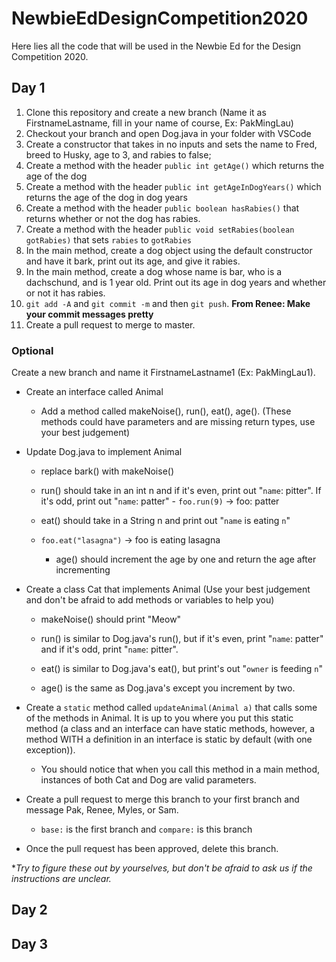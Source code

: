 # NewbieEdDesignCompetition2020

Here lies all the code that will be used in the Newbie Ed for the Design Competition 2020.

## Day 1

1) Clone this repository and create a new branch (Name it as FirstnameLastname, fill in your name of course, Ex: PakMingLau)
2) Checkout your branch and open Dog.java in your folder with VSCode
3) Create a constructor that takes in no inputs and sets the name to Fred, breed to Husky, age to 3, and rabies to false;
4) Create a method with the header `public int getAge()` which returns the age of the dog
5) Create a method with the header `public int getAgeInDogYears()` which returns the age of the dog in dog years
6) Create a method with the header `public boolean hasRabies()` that returns whether or not the dog has rabies.
7) Create a method with the header `public void setRabies(boolean gotRabies)` that sets `rabies` to `gotRabies`
8) In the main method, create a dog object using the default constructor and have it bark, print out its age, and give it rabies.
9) In the main method, create a dog whose name is bar, who is a dachschund, and is 1 year old. Print out its age in dog years and whether or not it has rabies.
10) `git add -A` and `git commit -m` and then `git push`. **From Renee: Make your commit messages pretty**
11) Create a pull request to merge to master.

### Optional

Create a new branch and name it FirstnameLastname1 (Ex: PakMingLau1).

- Create an interface called Animal

  - Add a method called makeNoise(), run(), eat(), age(). (These methods could have parameters and are missing return types, use your best judgement)

- Update Dog.java to implement Animal

  - replace bark() with makeNoise()

  - run() should take in an int n and if it's even, print out "`name`: pitter". If it's odd, print out "`name`: patter"
        - `foo.run(9)` -> foo: patter

  - eat() should take in a String n and print out "`name` is eating `n`"

  - `foo.eat("lasagna")` -> foo is eating lasagna
    - age() should increment the age by one and return the age after incrementing

- Create a class Cat that implements Animal (Use your best judgement and don't be afraid to add methods or variables to help you)

  - makeNoise() should print "Meow"

  - run() is similar to Dog.java's run(), but if it's even, print "`name`: patter" and if it's odd, print "`name`: pitter".

  - eat() is similar to Dog.java's eat(), but print's out "`owner` is feeding `n`"

  - age() is the same as Dog.java's except you increment by two.

- Create a `static` method called `updateAnimal(Animal a)` that calls some of the methods in Animal. It is up to you where you put this static method (a class and an interface can have static methods, however, a method WITH a definition in an interface is static by default (with one exception)).

  - You should notice that when you call this method in a main method, instances of both Cat and Dog are valid parameters.

- Create a pull request to merge this branch to your first branch and message Pak, Renee, Myles, or Sam.

  - `base:` is the first branch and `compare:` is this branch

- Once the pull request has been approved, delete this branch.

*_Try to figure these out by yourselves, but don't be afraid to ask us if the instructions are unclear._

## Day 2

## Day 3
